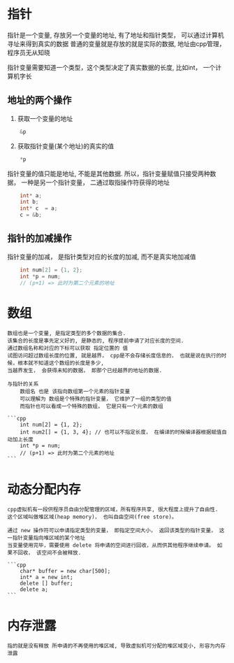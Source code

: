 # 指针

指针是一个变量, 存放另一个变量的地址, 有了地址和指针类型， 可以通过计算机寻址来得到真实的数据
普通的变量就是存放的就是实际的数据, 地址由cpp管理， 程序员无从知晓

指针变量需要知道一个类型，这个类型决定了真实数据的长度, 比如int， 一个计算机字长

## 地址的两个操作
1. 获取一个变量的地址
```cpp
    &p
```
2. 获取指针变量(某个地址)的真实的值
```cpp
    *p
```
指针变量的值只能是地址, 不能是其他数据. 所以，指针变量赋值只接受两种数据， 一种是另一个指针变量， 二通过取指操作符获得的地址
```cpp
    int* a;
    int b;
    int* c  = a;
    c = &b;
```

## 指针的加减操作
指针变量的加减， 是指针类型对应的长度的加减, 而不是真实地加减值
```cpp
    int num[2] = {1, 2};
    int *p = num;
    // (p+1) => 此时为第二个元素的地址
```

# 数组
    数组也是一个变量, 是指定类型的多个数据的集合.
    该集合的长度是事先定义好的, 是静态的, 程序提前申请了对应长度的空间.
    通过数组名称和对应的下标可以获取 指定位置的 值
    试图访问超过数组长度的位置, 就是越界， cpp是不会存储长度信息的， 也就是说在执行的时候，根本就不知道这个数组的长度是多少,
    当越界发生， 会获得未知的数据， 即那个已经越界的地址的数据.

    与指针的关系
        数组名 也是 该指向数组第一个元素的指针变量
        可以理解为 数组是个特殊的指针变量， 它维护了一组的类型的值
        而指针也可以看成一个特殊的数组， 它是只有一个元素的数组

    ```cpp
        int num[2] = {1, 2};
        int num2[] = {1, 3, 4}; // 也可以不指定长度， 在编译的时候编译器根据赋值自动加上长度
        int *p = num;
        // (p+1) => 此时为第二个元素的地址
    ```

# 动态分配内存
    cpp虚拟机有一段供程序员自由分配管理的区域，所有程序共享, 很大程度上提升了自由性.
    这个区域叫做堆区域(heap memory)， 也叫自由空间(free store)。

    通过 new 操作符可以申请指定类型的变量， 即指定空间大小， 返回该类型的指针变量， 这一指针变量指向堆区域的某个地址
    当变量使用完毕，需要使用 delete 将申请的空间进行回收，从而供其他程序继续申请。 如果不回收， 该空间不会被释放.

    ```cpp
        char* buffer = new char[500];
        int* a = new int;
        delete [] buffer;
        delete a;
    ```

# 内存泄露
    指的就是没有释放 所申请的不再使用的堆区域, 导致虚拟机可分配的堆区域变小, 形容为内存泄露
